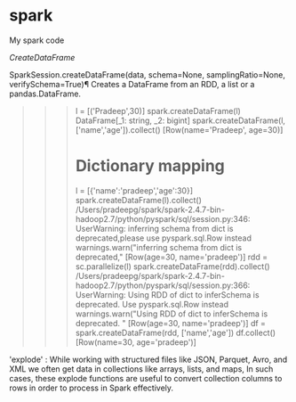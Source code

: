 # spark
My spark code

*CreateDataFrame*

  SparkSession.createDataFrame(data, schema=None, samplingRatio=None, verifySchema=True)¶
  Creates a DataFrame from an RDD, a list or a pandas.DataFrame.
  
>>> l = [('Pradeep',30)]
>>> spark.createDataFrame(l)
DataFrame[_1: string, _2: bigint]
>>> spark.createDataFrame(l,['name','age']).collect()
[Row(name='Pradeep', age=30)]
>>> # Dictionary mapping
>>> l = [{'name':'pradeep','age':30}]
>>> spark.createDataFrame(l).collect()
/Users/pradeepg/spark/spark-2.4.7-bin-hadoop2.7/python/pyspark/sql/session.py:346: UserWarning: inferring schema from dict is deprecated,please use pyspark.sql.Row instead
  warnings.warn("inferring schema from dict is deprecated,"
[Row(age=30, name='pradeep')]
>>> rdd = sc.parallelize(l)
>>> spark.createDataFrame(rdd).collect()
/Users/pradeepg/spark/spark-2.4.7-bin-hadoop2.7/python/pyspark/sql/session.py:366: UserWarning: Using RDD of dict to inferSchema is deprecated. Use pyspark.sql.Row instead
  warnings.warn("Using RDD of dict to inferSchema is deprecated. "
[Row(age=30, name='pradeep')]
>>> df = spark.createDataFrame(rdd, ['name','age'])
>>> df.collect()
[Row(name=30, age='pradeep')]

'explode' : While working with structured files like JSON, Parquet, Avro, and XML we often get data in collections like arrays, lists, and maps, In such cases, these explode functions are useful to convert collection columns to rows in order to process in Spark effectively.



